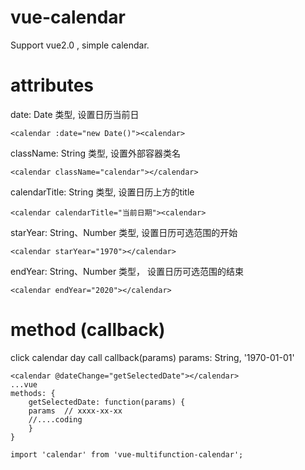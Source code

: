 # vue-calendar
Support vue2.0 , simple calendar.

# attributes
date:  Date 类型, 设置日历当前日
```
<calendar :date="new Date()"><calendar>
```

className: String 类型, 设置外部容器类名
```
<calendar className="calendar"></calendar>
```

calendarTitle: String 类型, 设置日历上方的title
```
<calendar calendarTitle="当前日期"><calendar>
```

starYear: String、Number 类型, 设置日历可选范围的开始
```
<calendar starYear="1970"></calendar>
```

endYear: String、Number 类型， 设置日历可选范围的结束
```
<calendar endYear="2020"></calendar>
```

# method (callback)
click calendar day call callback(params)
params: String, '1970-01-01'
```
<calendar @dateChange="getSelectedDate"></calendar>
...vue
methods: {
    getSelectedDate: function(params) {
	params  // xxxx-xx-xx
	//....coding
    }
}
```

```
import 'calendar' from 'vue-multifunction-calendar';
```
